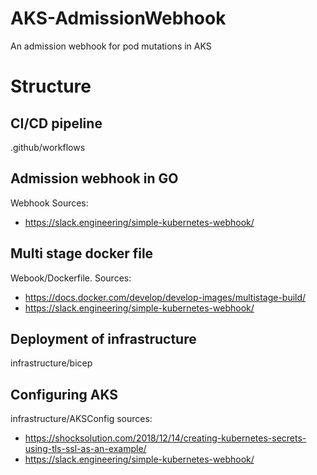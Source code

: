 # AKS-AdmissionWebhook
An admission webhook for pod mutations in AKS

# Structure
## CI/CD pipeline
.github/workflows

## Admission webhook in GO
Webhook
Sources: 
- https://slack.engineering/simple-kubernetes-webhook/
## Multi stage docker file
Webook/Dockerfile. 
Sources: 
- https://docs.docker.com/develop/develop-images/multistage-build/
- https://slack.engineering/simple-kubernetes-webhook/

## Deployment of infrastructure
infrastructure/bicep


## Configuring AKS
infrastructure/AKSConfig
sources:
- https://shocksolution.com/2018/12/14/creating-kubernetes-secrets-using-tls-ssl-as-an-example/
- https://slack.engineering/simple-kubernetes-webhook/